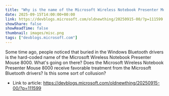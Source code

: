```yaml
---
title: "Why is the name of the Microsoft Wireless Notebook Presenter Mouse 8000 hard-coded into the Bluetooth drivers?"
date: 2025-09-15T14:00:00+00:00
link: https://devblogs.microsoft.com/oldnewthing/20250915-00/?p=111599
showShare: false
showReadTime: false
thumbnail: images/misc.png
tags: ["devblogs.microsoft.com"]
---
```

Some time ago, people noticed that buried in the Windows Bluetooth drivers is the hard-coded name of the Microsoft Wireless Notebook Presenter Mouse 8000. What's going on there? Does the Microsoft Wireless Notebook Presenter Mouse 8000 receive favorable treatment from the Microsoft Bluetooth drivers? Is this some sort of collusion?

- Link to article: https://devblogs.microsoft.com/oldnewthing/20250915-00/?p=111599